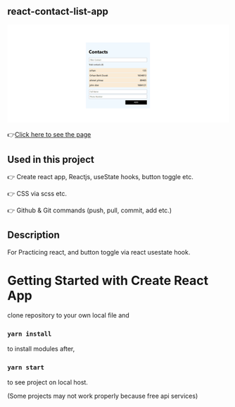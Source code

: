 ## react-contact-list-app

![Animation](https://github.com/bbluechip/react-contact-list-app/blob/master/react-contact-list.gif)

👉[Click here to see the page](https://react-album-app.vercel.app/)

## Used in this project
👉 Create react app, Reactjs, useState hooks, button toggle etc.

👉 CSS via scss etc.

👉 Github & Git commands (push, pull, commit, add etc.)

## Description
For Practicing react, and button toggle via react usestate hook.

# Getting Started with Create React App
clone repository to your own local file and

### `yarn install`

to install modules after,

### `yarn start`

to see project on local host. 

(Some projects may not work properly because free api services)


